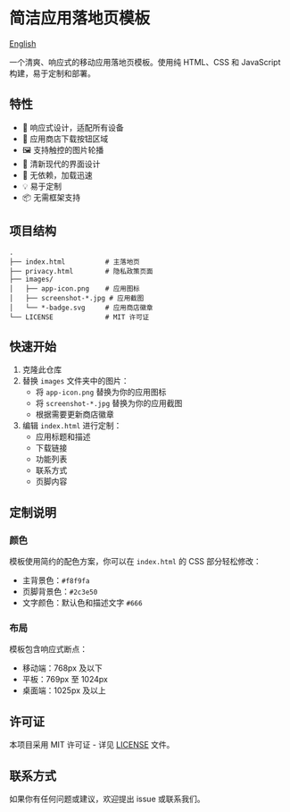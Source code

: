 # 简洁应用落地页模板

[English](README.md)

一个清爽、响应式的移动应用落地页模板。使用纯 HTML、CSS 和 JavaScript 构建，易于定制和部署。

## 特性

- 🎯 响应式设计，适配所有设备
- 📱 应用商店下载按钮区域
- 🖼️ 支持触控的图片轮播
- 🎨 清新现代的界面设计
- 🚀 无依赖，加载迅速
- 💡 易于定制
- 📦 无需框架支持

## 项目结构
```
.
├── index.html          # 主落地页
├── privacy.html        # 隐私政策页面
├── images/            
│   ├── app-icon.png    # 应用图标
│   ├── screenshot-*.jpg # 应用截图
│   └── *-badge.svg     # 应用商店徽章
└── LICENSE             # MIT 许可证
```

## 快速开始

1. 克隆此仓库
2. 替换 `images` 文件夹中的图片：
   - 将 `app-icon.png` 替换为你的应用图标
   - 将 `screenshot-*.jpg` 替换为你的应用截图
   - 根据需要更新商店徽章
3. 编辑 `index.html` 进行定制：
   - 应用标题和描述
   - 下载链接
   - 功能列表
   - 联系方式
   - 页脚内容

## 定制说明

### 颜色
模板使用简约的配色方案，你可以在 `index.html` 的 CSS 部分轻松修改：
- 主背景色：`#f8f9fa`
- 页脚背景色：`#2c3e50`
- 文字颜色：默认色和描述文字 `#666`

### 布局
模板包含响应式断点：
- 移动端：768px 及以下
- 平板：769px 至 1024px
- 桌面端：1025px 及以上

## 许可证

本项目采用 MIT 许可证 - 详见 [LICENSE](LICENSE) 文件。

## 联系方式

如果你有任何问题或建议，欢迎提出 issue 或联系我们。